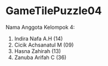 # GameTilePuzzle04
Nama Anggota Kelompok 4:
1. Indira Nafa A.H (14)
2. Cicik Achsanatul M (09)
3. Hasna Zahirah (13)
4. Zanuba Arifah C (36)
